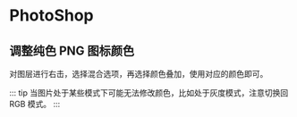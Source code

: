 # PhotoShop

## 调整纯色 PNG 图标颜色

对图层进行右击，选择混合选项，再选择颜色叠加，使用对应的颜色即可。

::: tip
当图片处于某些模式下可能无法修改颜色，比如处于灰度模式，注意切换回 RGB 模式。
:::

